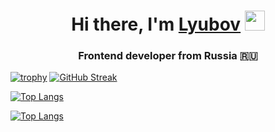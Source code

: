 <h1 align="center">Hi there, I'm <a href="#" target="_blank">Lyubov</a> 
<img src="https://github.com/blackcater/blackcater/raw/main/images/Hi.gif" height="32"/></h1>
<h3 align="center">Frontend developer from Russia 🇷🇺</h3>

[![trophy](https://github-profile-trophy.vercel.app/?username=Lara87)](https://github.com/ryo-ma/github-profile-trophy)
[![GitHub Streak](https://github-readme-streak-stats.herokuapp.com/?user=Lara87)](https://git.io/streak-stats)
<!---Для компактной версии-->
[![Top Langs](https://github-readme-stats.vercel.app/api/top-langs/?username=Lara87&layout=compact)](https://github.com/anuraghazra/github-readme-stats)

<!---Для подробной версии-->
[![Top Langs](https://github-readme-stats.vercel.app/api/top-langs/?username=Lara87)](https://github.com/anuraghazra/github-readme-stats)

<!--
**Lara87/Lara87** is a ✨ _special_ ✨ repository because its `README.md` (this file) appears on your GitHub profile.

Here are some ideas to get you started:

- 🔭 I’m currently working on ...
- 🌱 I’m currently learning ...
- 👯 I’m looking to collaborate on ...
- 🤔 I’m looking for help with ...
- 💬 Ask me about ...
- 📫 How to reach me: ...
- 😄 Pronouns: ...
- ⚡ Fun fact: ...
-->
